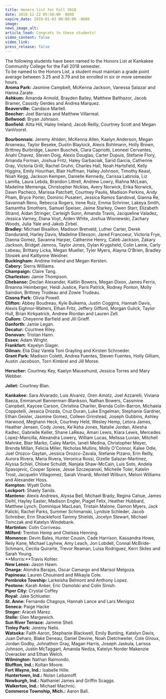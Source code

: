 ```yaml
---
title: Honors list for Fall 2018
date: 2018-12-22 05:58:00 -0600
expire_date: 2019-01-03 00:00:00 -0600
image:
news_image_alt:
article_lead: Congrats to these students!
video_content: false
video_link:
press_release: false
---
```


The following students have been named to the Honors List at Kankakee Community College for the Fall 2018 semester.<br>To be named to the Honors List, a student must maintain a grade point average between 3.25 and 3.79 and be enrolled in six or more semester hours.<br>**Aroma Park:** Jasmine Campbell, McKenna Jackson, Vanessa Salazar and Hanna Zarate.<br>**Ashkum:** Amanda Armold, Brayden Bailey, Matthew Balthazor, Jacob Bramer, Cassidy Gerdes and Andrea Marquez.<br>**Beaverville:** Candace Martell.<br>**Beecher:** Joel Barraza and Matthew Villarreal.<br>**Bellwood:** Bryan Johnson.<br>**Bonfield:** Alita Hill, Haley Ireland, Jacob Reilly, Courtney Scott and Megan VanVoorst.

**Bourbonnais:** Jeremy Ahlden, McKenna Allen, Kaelyn Anderson, Megan Arseneau, Taylor Beseke, Dustin Blaylock, Alexis Bohlmann, Holly Brown, Brittney Burbridge, Lauren Buschek, Clara Capriotti, Leoneel Cervantes, Anahi Chavez, Steven Doig, Alexis Douglas, Carter Dupuis, Stefanie Flory, Amanda Forman, Joshua Fritz, Haley Garbaciak, Sarid Garcia, Catherine Gray, Victoria Grilli, Rachel Gruhn, Charles Hall, Noah Hartsfield, Kelly Higgins, Emily Hourihan, Blair Huffman, Hailey Johnson, Timothy Keast, Noah Kegg, Jackson Kempen, Danielle Kennedy, Carissa Labriola, Liz Lamilla, Laura Lebda, Brandon Littrell, Andrew Lowry, Riahna McLean, Madeline Memenga, Christopher Nicklas, Avery Norwick, Erika Norwick, Dawn Pacheco, Marissa Patchett, Courtney Paulis, Madison Perkins, Andy Pham, Bryce Porter, Dominic Pusateri, Jessica Ramos Sandoval, Gianna Re, Savannah Reno, Rebecca Rogers, Irene Ruiz, Emma Schriner, Lakeya Smith, Samantha Smothers, Samuel Speiser, Jaime Starkey, Owen Starr, Elizabeth Strand, Aidan Stringer, Carleigh Sunn, Amanda Travis, Jacqueline Valadez, Jessica Varney, Diana Voyt, Aiden White, Joshua Wisniewski, Zachary Woods, Julia Yale and Jakob Zirbel.<br>**Bradley:** Michael Bisaillon, Madison Bretveld, Luther Carter, Derek Dandurand, Harley Davis, Madeline Ellexson, Jared Francoeur, Victoria Frye, Dianna Gomez, Savanna Harper, Catherine Henry, Caleb Jackson, Zakary Jackson, Bridget Jamros, Taylor Jones, Dylan Krygsheld, Colin Lamie, Carly Lebeau, Brittany Licka, Megan Mueller, Tyler Myers, Alayna O'Brien, Bradley Stosiek and Kaitlynne Weidner.<br>**Buckingham:** Andrew Ireland and Megan Kersten.<br>**Cabery:** Sierra Williams.<br>**Champaign:** Claire Tang.<br>**Charleston:** Jamie Thompson.<br>**Chebanse:** Declan Alexander, Kaitlin Bowers, Megan Dixon, James Ferris, Breanna Heimberger, Heidi Justice, Paris Patrick, Rodney Ponton, Molly Saindon, Brittney Trudeau and Zowie Trudeau.<br>**Cissna Park:** Olivia Powell.<br>**Clifton:** Abbey Boudreau, Kyle Buikema, Justin Coggins, Hannah Davis, Alexis Eighnor-Walters, Ethan Fritz, Jeffery Gifford, Morgan Gulick, Taylor Hull, Brian Kirkpatrick, Andrew Riordan and Lauren Zell.<br>**Cullom:** Cheyenne Barfield and Jill Grieff.<br>**Danforth:** Jamie Legan.<br>**Decatur:** Courtnee Riley.<br>**Donovan:** Tristan Hann.<br>**Essex:** Adam Wright.<br>**Frankfort:** Kayelyn Slager.<br>**Gilman:** Elia Diaz Varela Toni Grayling and Kirsten Schroeder.<br>**Grant Park:** Madison Coletti, Andrea Fuentes, Steven Fuentes, Holly Gilliam, Austin Jacobson, Torri Kimbrel and Jill Morse.

**Herscher:** Courtney Key, Kaelyn Mausehund, Jessica Torres and Mary Webber.

**Joliet:** Courtney Blan.

**Kankakee:** Sara Alvarado, Luis Alvarez, Oren Amotz, Joel Azzarelli, Viviana Baeza, Emmanuel Bannerman-Blankson, Nathan Bowers, Cassmine Campbell, Kaycee Carson, Christina Charlier, Brenda Colin-Barron, Michaela Coppotelli, Jessica Drozda, Cruz Duran, Luke Engelman, Stephanie Gardner, Ethan Geisler, Jasmine Gomez, Colleen Grinstead, Joseph Gubbins, Ashley Harwood, Meghann Heck, Courtney Held, Wesley Hemp, Letora James, Heather Jensen, Cody Jones, Ke'Asha Jones, Natalie Jordan, Aliesha Kadlec, Gabrielle Keller, Shane LaReau, Amari Lewis, Kiara Lewis, Mercedes Lopez-Mancilla, Alexandra Lowery, William Lucas, Melissa Luvian, Mitchell Mahnke, Blair Marko, Caley Martin, Ianeli Medina, Christopher Meyer, Brenda Millan, Felicia Miller, Nicholas Mullins, Molly O'Connor, Kalee Odle, Joel Orozco-Gaytan, Jessica Orozco-Zavala, Stefanie Pizano, Erin Reilly, Aurora Rivera, Maria Rivera, Veronica Rossi, Gizelle Salazar-Martinez, Alyssa Schiel, Chloee Schuldt, Nanjala Shaw-McCain, Luis Soto, Andela Spasojevic, Cooper Spiese, Jesse Szczepanski, Michelle Toler, Katelin Trost, Jacquelin Villagomez, Sarah Vinardi, Montell Wilburn, Meloni Williams and Alexander Hoss.<br>**Kempton:** Wyatt Dohe.<br>**Lockport:** Shaely Sands.<br>**Manteno:** Alexis Andrews, Alyssa Bell, Michael Brady, Regina Cahue, James Deihl, Hayley Easter, Madison Engler, Piaget Felix, Heather Hubbard, Matthew Lynch, Dominique MacLean, Tristain Malone, Damon Myers, Jack Palicki, Rachel Parks, Summer Schimanski, Lyndsie Schleder, Jacob Schreiber, Erin Shackleford Tammy Shields, Jocelyn Stewart, Michael Tomczak and Katelyn Windebank.<br>**Martinton:** Colin Corriveau.<br>**Milford:** Trenton Hemp and Chelsea Henning.<br>**Momence:** Devin Bales, Hunter Cousin, Cade Harrison, Kassandra Howe, Reily Kane, Michael Layhew, Amy Leach, Jon Lobdell, Connal McBride-Schmars, Cecilia Quirarte, Trevor Reaman, Luisa Rodriguez, Kerri Skiles and Sarah Young.<br>**Morris:**Travis Kohler.<br>**New Lenox:** Jason Hawn.<br>**Onarga:** Alondra Barajas, Oscar Camargo and Marisol Melgoza.<br>**Papineau:** Lauren Chouinard and Mikayla Cole.<br>**Pembroke Towship:** Larkeisha Belmont and Anthony Lopez.<br>**Peotone:** Karah Anker, Eric Osmolski and Colin Sinish.<br>**Piper City:** Crystal Coffey<br>**Royal:** Jake Schlueter.<br>**St. Anne:** Fernando Chagoya, Hannah Lance and Lars Menigoz<br>**Seneca:** Paige Hacke<br>**Steger:** Araceli Marez.<br>**Stelle:** Glen Margewich.<br>**Sun River Terrace:** Jammie Shell.<br>**Tinley Park:** Jeremy Nelis.<br>**Watseka:** Faith Aaron, Stephanie Blackwell, Emily Bunting, Katelyn Davis, Juan Deharo, Blake Deneau, Daniel Devine, Noah Dietchweiler, Cole Giroux, Jordan Godby, Johnathon Gray, Magan Harris, Joseph Jaskula, Larissa Johnson, Justin McTaggart, Amanda Nedza, Katelyn Norder Makenzie Overacker and Ethan Welch.<br>**Wilmington:** Nathan Raimondo.<br>**Bluffton, Ind.:** Koltan Moore.<br>**Fort Wayne, Ind.:** Isabelle Hille.<br>**Huntertown, Ind.:** Nolan Lebamoff.<br>**Newburgh, Ind.:** Nathaniel James and Griffin Scaggs.<br>**Walkerton, Ind.:** Michael Machnic.<br>**Commerce Township, Mich.:** Aaron Ball.<br>&nbsp;